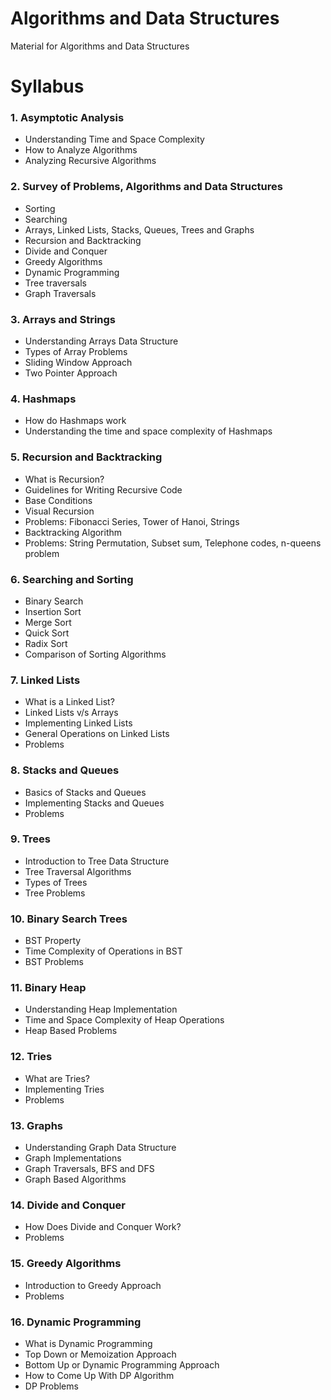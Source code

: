 # Algorithms and Data Structures
Material for Algorithms and Data Structures

# Syllabus
### 1. Asymptotic Analysis
 - Understanding Time and Space Complexity
 - How to Analyze Algorithms
 - Analyzing Recursive Algorithms
### 2. Survey of Problems, Algorithms and Data Structures
 - Sorting
 - Searching
 - Arrays, Linked Lists, Stacks, Queues, Trees and Graphs
 - Recursion and Backtracking
 - Divide and Conquer
 - Greedy Algorithms
 - Dynamic Programming
 - Tree traversals
 - Graph Traversals
### 3. Arrays and Strings
 - Understanding Arrays Data Structure
 - Types of Array Problems
 - Sliding Window Approach
 - Two Pointer Approach
### 4. Hashmaps
 - How do Hashmaps work
 - Understanding the time and space complexity of Hashmaps
### 5. Recursion and Backtracking
 - What is Recursion?
 - Guidelines for Writing Recursive Code
 - Base Conditions
 - Visual Recursion
 - Problems: Fibonacci Series, Tower of Hanoi, Strings
 - Backtracking Algorithm
 - Problems: String Permutation, Subset sum, Telephone codes, n-queens problem
### 6. Searching and Sorting
 - Binary Search
 - Insertion Sort
 - Merge Sort
 - Quick Sort
 - Radix Sort
 - Comparison of Sorting Algorithms
### 7. Linked Lists
 - What is a Linked List?
 - Linked Lists v/s Arrays
 - Implementing Linked Lists
 - General Operations on Linked Lists
 - Problems
### 8. Stacks and Queues
 - Basics of Stacks and Queues
 - Implementing Stacks and Queues
 - Problems
### 9. Trees
 - Introduction to Tree Data Structure
 - Tree Traversal Algorithms
 - Types of Trees
 - Tree Problems
### 10. Binary Search Trees
 - BST Property
 - Time Complexity of Operations in BST
 - BST Problems
### 11. Binary Heap
 - Understanding Heap Implementation
 - Time and Space Complexity of Heap Operations
 - Heap Based Problems
### 12. Tries
 - What are Tries?
 - Implementing Tries
 - Problems
### 13. Graphs
 - Understanding Graph Data Structure
 - Graph Implementations
 - Graph Traversals, BFS and DFS
 - Graph Based Algorithms
### 14. Divide and Conquer
 - How Does Divide and Conquer Work?
 - Problems
### 15. Greedy Algorithms
 - Introduction to Greedy Approach
 - Problems
### 16. Dynamic Programming
 - What is Dynamic Programming
 - Top Down or Memoization Approach
 - Bottom Up or Dynamic Programming Approach
 - How to Come Up With DP Algorithm
 - DP Problems
